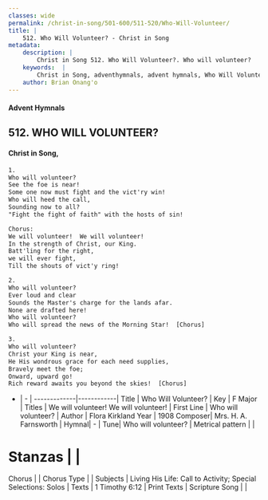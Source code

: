 ```yaml
---
classes: wide
permalink: /christ-in-song/501-600/511-520/Who-Will-Volunteer/
title: |
    512. Who Will Volunteer? - Christ in Song
metadata:
    description: |
        Christ in Song 512. Who Will Volunteer?. Who will volunteer?   See the foe is near! Some one now must fight and the vict'ry win! Who will heed the call,  Sounding now to all? "Fight the fight of faith" with the hosts of sin! Chorus: We will volunteer!  We will volunteer! In the strength of Christ, our King. Batt'ling for the right,  we will ever fight, Till the shouts of vict'y ring!
    keywords:  |
        Christ in Song, adventhymnals, advent hymnals, Who Will Volunteer?, Who will volunteer?  . We will volunteer!  We will volunteer!
    author: Brian Onang'o
---
```


#### Advent Hymnals
## 512. WHO WILL VOLUNTEER?
####  Christ in Song,

```txt
1.
Who will volunteer?  
See the foe is near!
Some one now must fight and the vict'ry win!
Who will heed the call, 
Sounding now to all?
"Fight the fight of faith" with the hosts of sin!

Chorus:
We will volunteer!  We will volunteer!
In the strength of Christ, our King.
Batt'ling for the right, 
we will ever fight,
Till the shouts of vict'y ring!

2.
Who will volunteer?  
Ever loud and clear
Sounds the Master's charge for the lands afar.
None are drafted here!
Who will volunteer?  
Who will spread the news of the Morning Star!  [Chorus]

3.
Who will volunteer?
Christ your King is near,
He His wondrous grace for each need supplies,
Bravely meet the foe;
Onward, upward go!
Rich reward awaits you beyond the skies!  [Chorus]

```

- |   -  |
-------------|------------|
Title | Who Will Volunteer? |
Key | F Major |
Titles | We will volunteer!  We will volunteer! |
First Line | Who will volunteer?   |
Author | Flora Kirkland
Year | 1908
Composer| Mrs. H. A. Farnsworth |
Hymnal|  - |
Tune| Who will volunteer? |
Metrical pattern | |
# Stanzas |  |
Chorus |  |
Chorus Type |  |
Subjects | Living His Life: Call to Activity; Special Selections: Solos |
Texts | 1 Timothy 6:12 |
Print Texts | 
Scripture Song |  |
    

